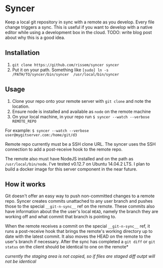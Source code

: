# Syncer

Keep a local git repository in sync with a remote as you develop. Every file change triggers a sync. This is useful if you want to develop with a native editor while using a development box in the cloud. TODO: write blog post about why this is a good idea.

## Installation
1. `git clone https://github.com/rissem/syncer syncer`
2. Put it on your path. Something like `[sudo] ln -s /PATH/TO/syncer/bin/syncer  /usr/local/bin/syncer`

## Usage
1. Clone your repo onto your remote server with `git clone` and note the location.
2. Ensure node is installed and available as `node` on the remote machine
2. On your local machine, in your repo run `$ syncer --watch --verbose REMOTE_REPO`

For example: `$ syncer --watch --verbose user@mygitserver.com:/home/git/d3`

Remote repo currently must be a SSH clone URL. The syncer uses the SSH connection to add a post-receive hook to the remote repo.

The remote also must have NodeJS installed and on the path as `/usr/local/bin/node`. I've tested v0.12.7 on Ubuntu 14.04.2 LTS. I plan to build a docker image for this server component in the near future. 

## How it works
Git doesn't offer an easy way to push non-committed changes to a remote repo. Syncer creates commits unattached to any user branch and pushes those to the special `__git-n-sync__` ref on the remote. These commits also have information about the the user's local `HEAD`, namely the branch they are working off and what commit that branch is pointing to.

When the remote receives a commit on the special `__git-n-sync__` ref, it runs a post-receive hook that brings the remote's working directory up to date with the latest commit. It also moves the HEAD on the remote to the user's branch if necessary. After the sync has completed a `git diff` or `git status` on the client should be identical to one on the remote*

*currently the staging area is not copied, so if files are staged diff outpt will not be identical*
